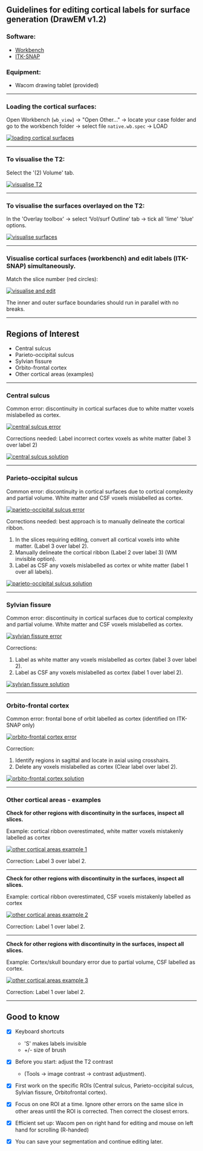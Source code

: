 ## Guidelines for editing cortical labels for surface generation (DrawEM v1.2)

### Software:
- [Workbench](https://www.humanconnectome.org/software/get-connectomeworkbench#download)
- [ITK-SNAP](http://www.itksnap.org/pmwiki/pmwiki.php?n=Downloads.SNAP3)

### Equipment:

- Wacom drawing tablet (provided)

---

### Loading the cortical surfaces:

Open Workbench (`wb_view`) → "Open Other..." → locate your case folder and go to the workbench folder
→ select file `native.wb.spec` → LOAD

[![loading cortical surfaces](assets/images/editing-cortical-labels/ctx-labels-000.png)](assets/images/editing-cortical-labels/ctx-labels-000.png)


---

### To visualise the T2:

Select the '(2) Volume' tab.

[![visualise T2](assets/images/editing-cortical-labels/ctx-labels-001.png)](assets/images/editing-cortical-labels/ctx-labels-001.png)

---

### To visualise the surfaces overlayed on the T2:

In the 'Overlay toolbox' → select ‘Vol/surf Outline’ tab → tick all 'lime' 'blue' options.

[![visualise surfaces](assets/images/editing-cortical-labels/ctx-labels-002.png)](assets/images/editing-cortical-labels/ctx-labels-002.png)

---

### Visualise cortical surfaces (workbench) and edit labels (ITK-SNAP) simultaneously.

Match the slice number (red circles):

[![visualise and edit](assets/images/editing-cortical-labels/ctx-labels-003.png)](assets/images/editing-cortical-labels/ctx-labels-003.png)

The inner and outer surface boundaries should run in parallel with no breaks.

---

## Regions of Interest

- Central sulcus
- Parieto-occipital sulcus
- Sylvian fissure
- Orbito-frontal cortex
- Other cortical areas (examples)

---

### Central sulcus

Common error: discontinuity in cortical surfaces due to white matter voxels mislabelled as cortex.

[![central sulcus error](assets/images/editing-cortical-labels/ctx-labels-004.png)](assets/images/editing-cortical-labels/ctx-labels-004.png)

Corrections needed: Label incorrect cortex voxels as white matter (label 3 over label 2)

[![central sulcus solution](assets/images/editing-cortical-labels/ctx-labels-005.png)](assets/images/editing-cortical-labels/ctx-labels-005.png)

---

### Parieto-occipital sulcus

Common error: discontinuity in cortical surfaces due to cortical complexity and partial volume. White matter and CSF voxels mislabelled as cortex.

[![parieto-occipital sulcus error](assets/images/editing-cortical-labels/ctx-labels-006.png)](assets/images/editing-cortical-labels/ctx-labels-006.png)


Corrections needed: best approach is to manually delineate the cortical ribbon.

1. In the slices requiring editing, convert all cortical voxels into white matter. (Label 3 over
label 2).
2. Manually delineate the cortical ribbon (Label 2 over label 3) (WM invisible option).
3. Label as CSF any voxels mislabelled as cortex or white matter (label 1 over all labels).

[![parieto-occipital sulcus solution](assets/images/editing-cortical-labels/ctx-labels-007.png)](assets/images/editing-cortical-labels/ctx-labels-007.png)

---

### Sylvian fissure

Common error: discontinuity in cortical surfaces due to cortical complexity and partial volume. White matter and CSF voxels mislabelled as cortex.

[![sylvian fissure error](assets/images/editing-cortical-labels/ctx-labels-008.png)](assets/images/editing-cortical-labels/ctx-labels-008.png)


Corrections:

1. Label as white matter any voxels mislabelled as cortex (label 3 over label 2).
2. Label as CSF any voxels mislabelled as cortex (label 1 over label 2).

[![sylvian fissure solution](assets/images/editing-cortical-labels/ctx-labels-009.png)](assets/images/editing-cortical-labels/ctx-labels-009.png)

---

### Orbito-frontal cortex

Common error: frontal bone of orbit labelled as cortex (identified on ITK-SNAP only)

[![orbito-frontal cortex error](assets/images/editing-cortical-labels/ctx-labels-010.png)](assets/images/editing-cortical-labels/ctx-labels-010.png)

Correction:

1. Identify regions in sagittal and locate in axial using crosshairs.
2. Delete any voxels mislabelled as cortex (Clear label over label 2).

[![orbito-frontal cortex solution](assets/images/editing-cortical-labels/ctx-labels-011.png)](assets/images/editing-cortical-labels/ctx-labels-011.png)

---

### Other cortical areas - examples

**Check for other regions with discontinuity in the surfaces, inspect all slices.**

Example: cortical ribbon overestimated, white matter voxels mistakenly labelled as cortex

[![other cortical areas example 1](assets/images/editing-cortical-labels/ctx-labels-012.png)](assets/images/editing-cortical-labels/ctx-labels-012.png)

Correction: Label 3 over label 2.

---

**Check for other regions with discontinuity in the surfaces, inspect all slices.**

Example: cortical ribbon overestimated, CSF voxels mistakenly labelled as cortex


[![other cortical areas example 2](assets/images/editing-cortical-labels/ctx-labels-013.png)](assets/images/editing-cortical-labels/ctx-labels-013.png)

Correction: Label 1 over label 2.

---

**Check for other regions with discontinuity in the surfaces, inspect all slices.**

Example: Cortex/skull boundary error due to partial volume, CSF labelled as cortex.  

[![other cortical areas example 3](assets/images/editing-cortical-labels/ctx-labels-014.png)](assets/images/editing-cortical-labels/ctx-labels-014.png)

Correction: Label 1 over label 2.

---

## Good to know

- [x] Keyboard shortcuts  
  - 'S' makes labels invisible
  - +/- size of brush

- [x] Before you start: adjust the T2 contrast
  - (Tools -> image contrast → contrast adjustment).

- [x] First work on the specific ROIs (Central sulcus, Parieto-occipital sulcus, Sylvian fissure, Orbitofrontal cortex).

- [x] Focus on one ROI at a time. Ignore other errors on the same slice in other areas until the ROI is
corrected. Then correct the closest errors.

- [x] Efficient set up: Wacom pen on right hand for editing and mouse on left hand for scrolling (R-handed)

- [x] You can save your segmentation and continue editing later.

